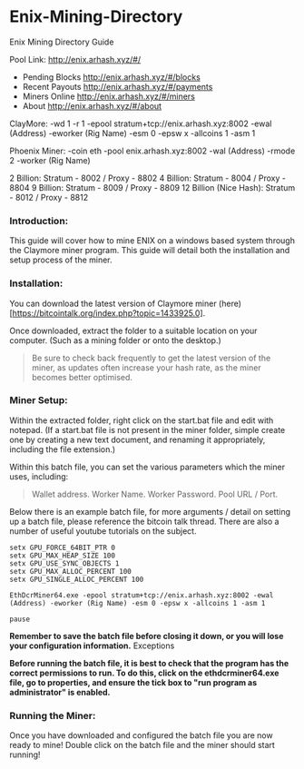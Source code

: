 # Enix-Mining-Directory
Enix Mining Directory Guide

Pool Link: http://enix.arhash.xyz/#/

- Pending Blocks http://enix.arhash.xyz/#/blocks
- Recent Payouts http://enix.arhash.xyz/#/payments
- Miners Online http://enix.arhash.xyz/#/miners
- About http://enix.arhash.xyz/#/about

ClayMore: -wd 1 -r 1 -epool stratum+tcp://enix.arhash.xyz:8002 -ewal (Address) -eworker (Rig Name) -esm 0 -epsw x -allcoins 1 -asm 1

Phoenix Miner: -coin eth -pool enix.arhash.xyz:8002 -wal (Address) -rmode 2 -worker (Rig Name)


2 Billion: Stratum - 8002 / Proxy - 8802
4 Billion: Stratum - 8004 / Proxy - 8804
9 Billion: Stratum - 8009 / Proxy - 8809
12 Billion (Nice Hash): Stratum - 8012 / Proxy - 8812

### Introduction:

This guide will cover how to mine ENIX on a windows based system through the Claymore miner program. This guide will detail both the installation and setup process of the miner. 

### Installation:
You can download the latest version of Claymore miner (here)[https://bitcointalk.org/index.php?topic=1433925.0].

Once downloaded, extract the folder to a suitable location on your computer. (Such as a mining folder or onto the desktop.)

> Be sure to check back frequently to get the latest version of the miner, as updates often  increase your hash rate, as the miner becomes better optimised. 

### Miner Setup: 

Within the extracted folder, right click on the start.bat file and edit with notepad.  (If a start.bat file is not present in the miner folder, simple create one by creating a new text document, and renaming it appropriately, including the file extension.)

Within this batch file, you can set the various parameters which the miner uses, including:

> Wallet address.
> Worker Name.
> Worker Password.
> Pool URL / Port. 

Below there is an example batch file, for more arguments / detail on setting up a batch file, please reference the bitcoin talk thread. There are also a number of useful youtube tutorials on the subject. 

```
setx GPU_FORCE_64BIT_PTR 0
setx GPU_MAX_HEAP_SIZE 100
setx GPU_USE_SYNC_OBJECTS 1
setx GPU_MAX_ALLOC_PERCENT 100
setx GPU_SINGLE_ALLOC_PERCENT 100

EthDcrMiner64.exe -epool stratum+tcp://enix.arhash.xyz:8002 -ewal (Address) -eworker (Rig Name) -esm 0 -epsw x -allcoins 1 -asm 1

pause
```

**Remember to save the batch file before closing it down, or you will lose your configuration information.**
Exceptions

**Before running the batch file, it is best to check that the program has the correct permissions to run.  To do this, click on the  ethdcrminer64.exe file, go to properties, and ensure the tick box to "run program as administrator" is enabled.**

### Running the Miner:

Once you have downloaded and configured the batch file you are now ready to mine!  Double click on the batch file and the miner should start running! 

